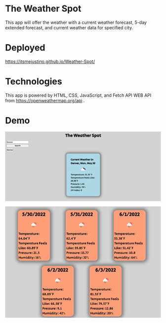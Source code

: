 # The Weather Spot
This app will offer the weather with a current weather forecast, 5-day extended forecast, and current weather data for specified city.

# Deployed
https://itsmejustino.github.io/Weather-Spot/

# Technologies

This app is powered by HTML, CSS, JavaScript, and Fetch API
WEB API from https://openweathermap.org/api .

# Demo
![alt text](https://github.com/itsmejustino/Weather-Spot/blob/58b77b92e7021ce018f62c241a0c0ac24bf52386/assets/WS-dem.PNG)

![alt text](https://github.com/itsmejustino/Weather-Spot/blob/58b77b92e7021ce018f62c241a0c0ac24bf52386/assets/WS-dem-ex.PNG)
